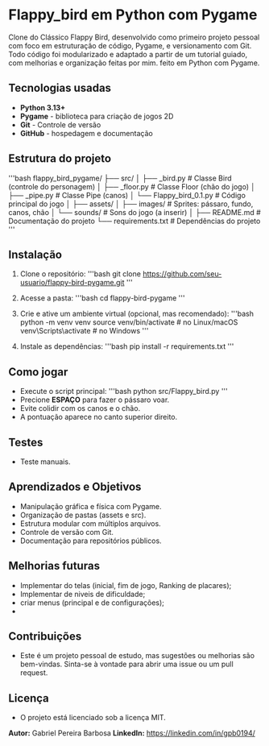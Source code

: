 # Flappy_bird em Python com Pygame
Clone do Clássico Flappy Bird, desenvolvido como primeiro projeto pessoal com foco em estruturação de código, Pygame, e versionamento com Git. Todo código foi modularizado e adaptado a partir de um tutorial guiado, com melhorias e organização feitas por mim.
feito em Python com Pygame.

## Tecnologias usadas
- **Python 3.13+**
- **Pygame** - biblioteca para criação de jogos 2D
- **Git** - Controle de versão
- **GitHub** - hospedagem e documentação

## Estrutura do projeto
'''bash
   flappy_bird_pygame/
   ├── src/
   │   ├── _bird.py           # Classe Bird (controle do personagem)
   │   ├── _floor.py          # Classe Floor (chão do jogo)
   │   ├── _pipe.py           # Classe Pipe (canos)
   │   └── Flappy_bird_0.1.py # Código principal do jogo
   │
   ├── assets/
   │   ├── images/            # Sprites: pássaro, fundo, canos, chão
   │   └── sounds/            # Sons do jogo (a inserir)
   │
   ├── README.md              # Documentação do projeto
   └── requirements.txt       # Dependências do projeto
'''

## Instalação
1. Clone o repositório:
   '''bash
      git clone https://github.com/seu-usuario/flappy-bird-pygame.git
   '''
   
2. Acesse a pasta:
   '''bash
      cd flappy-bird-pygame
   '''

3. Crie e ative um ambiente virtual (opcional, mas recomendado):
   '''bash
      python -m venv venv
      source venv/bin/activate  # no Linux/macOS
      venv\Scripts\activate     # no Windows
   '''
4. Instale as dependências:
   '''bash
      pip install -r requirements.txt
   '''




## Como jogar
- Execute o script principal:
   '''bash
      python src/Flappy_bird.py
   '''
- Precione **ESPAÇO** para fazer o pássaro voar.
- Evite colidir com os canos e o chão.
- A pontuação aparece no canto superior direito.

## Testes
- Teste manuais. 

## Aprendizados e Objetivos
- Manipulação gráfica e física com Pygame.
- Organização de pastas (assets e src).
- Estrutura modular com múltiplos arquivos.
- Controle de versão com Git.
- Documentação para repositórios públicos.

## Melhorias futuras
- Implementar do telas (inicial, fim de jogo, Ranking de placares);
- Implementar de niveis de dificuldade;
- criar menus (principal e de configurações);
- 

## Contribuições
- Este é um projeto pessoal de estudo, mas sugestões ou melhorias são bem-vindas.
Sinta-se à vontade para abrir uma issue ou um pull request.

## Licença
- O projeto está licenciado sob a licença MIT.

**Autor:** Gabriel Pereira Barbosa
**LinkedIn:** https://linkedin.com/in/gpb0194/

